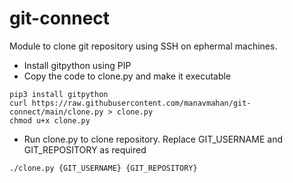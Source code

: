 # git-connect
Module to clone git repository using SSH on ephermal machines.

- Install gitpython using PIP
- Copy the code to clone.py and make it executable
```console
pip3 install gitpython
curl https://raw.githubusercontent.com/manavmahan/git-connect/main/clone.py > clone.py
chmod u+x clone.py
```
- Run clone.py to clone repository. Replace GIT_USERNAME and GIT_REPOSITORY as required
```console
./clone.py {GIT_USERNAME} {GIT_REPOSITORY}
